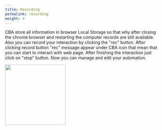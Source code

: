 ```yaml
---
title: Recording
permalink: recording
weight: 4
---
```


CBA store all information in browser Local Storage so that why after closing the chrome browser and restarting the computer records are still available. Also you can record your interaction by clicking the "rec" button. After clicking record button "rec" message appear under CBA icon that mean that you can start to interact with web page. After finishing the interaction just click on "stop" button. Now you can manage and edit your automation. 

<p>
  <img src="/images/extension/recording.jpeg" width="200">
</p>
